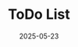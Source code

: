 ---
title: "ToDo List"
date: "2025-05-23"
category: [projects]
tag: [mobile, android, kotlin]
description: A simple to-do list for Android.
---